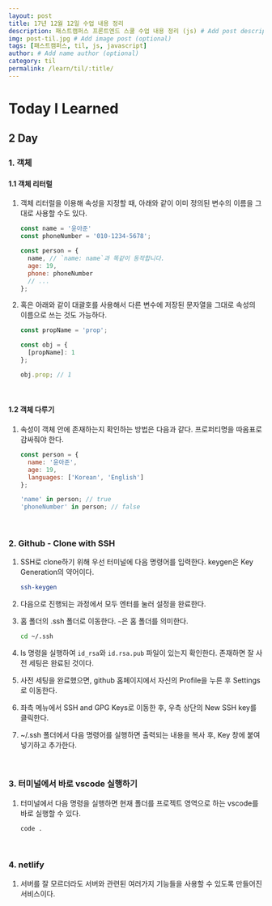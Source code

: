 ```yaml
---
layout: post
title: 17년 12월 12일 수업 내용 정리
description: 패스트캠퍼스 프론트엔드 스쿨 수업 내용 정리 (js) # Add post description (optional)
img: post-til.jpg # Add image post (optional)
tags: [패스트캠퍼스, til, js, javascript]
author: # Add name author (optional)
category: til
permalink: /learn/til/:title/
---
```

# Today I Learned

## 2 Day

### 1. 객체

#### 1.1 객체 리터럴

1. 객체 리터럴을 이용해 속성을 지정할 때, 아래와 같이 이미 정의된 변수의 이름을 그대로 사용할 수도 있다.

   ```javascript
   const name = '윤아준'
   const phoneNumber = '010-1234-5678';

   const person = {
     name, // `name: name`과 똑같이 동작합니다.
     age: 19,
     phone: phoneNumber
     // ...
   };
   ```

2. 혹은 아래와 같이 대괄호를 사용해서 다른 변수에 저장된 문자열을 그대로 속성의 이름으로 쓰는 것도 가능하다.

   ```javascript
   const propName = 'prop';

   const obj = {
     [propName]: 1
   };

   obj.prop; // 1
   ```

<br />

#### 1.2 객체 다루기

1. 속성이 객체 안에 존재하는지 확인하는 방법은 다음과 같다. 프로퍼티명을 따옴표로 감싸줘야 한다.

   ```javascript
   const person = {
     name: '윤아준',
     age: 19,
     languages: ['Korean', 'English']
   };

   'name' in person; // true
   'phoneNumber' in person; // false
   ```

<br />

### 2. Github - Clone with SSH

1. SSH로 clone하기 위해 우선 터미널에 다음 명령어를 입력한다. keygen은 Key Generation의 약어이다.

   ```bash
   ssh-keygen
   ```

2. 다음으로 진행되는 과정에서 모두 엔터를 눌러 설정을 완료한다.

3. 홈 폴더의 .ssh 폴더로 이동한다. `~`은 홈 폴더를 의미한다.

   ```bash
   cd ~/.ssh
   ```

4. ls 명령을 실행하여 `id_rsa`와 `id.rsa.pub` 파일이 있는지 확인한다. 존재하면 잘 사전 세팅은 완료된 것이다.

5. 사전 세팅을 완료했으면, github 홈페이지에서 자신의 Profile을 누른 후 Settings로 이동한다.

6. 좌측 메뉴에서 SSH and GPG Keys로 이동한 후, 우측 상단의 New SSH key를 클릭한다.

7. ~/.ssh 폴더에서 다음 명령어를 실행하면 출력되는 내용을 복사 후, Key 창에 붙여넣기하고 추가한다.

<br />

### 3. 터미널에서 바로 vscode 실행하기

1. 터미널에서 다음 명령을 실행하면 현재 폴더를 프로젝트 영역으로 하는 vscode를 바로 실행할 수 있다.

   ```bash
   code .
   ```

<br />

### 4. netlify

1. 서버를 잘 모르더라도 서버와 관련된 여러가지 기능들을 사용할 수 있도록 만들어진 서비스이다.